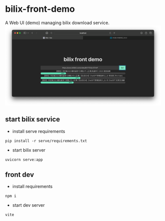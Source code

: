 # bilix-front-demo

A Web UI (demo) managing bilix download service.
<img src="public/demo.png">

## start bilix service

* install serve requirements

```shell
pip install -r serve/requirements.txt
```

* start bilix server

```shell
uvicorn serve:app
```

## front dev

* install requirements

```shell
npm i
```

* start dev server

```shell
vite
```